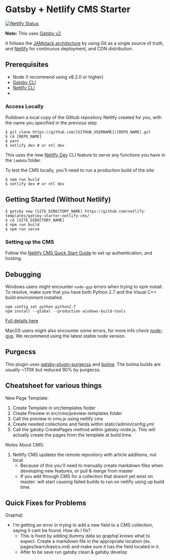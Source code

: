 # Gatsby + Netlify CMS Starter

[![Netlify Status](https://api.netlify.com/api/v1/badges/b654c94e-08a6-4b79-b443-7837581b1d8d/deploy-status)](https://app.netlify.com/sites/gatsby-starter-netlify-cms-ci/deploys)

**Note:** This uses [Gatsby v2](https://www.gatsbyjs.org/blog/2018-09-17-gatsby-v2/).



It follows the [JAMstack architecture](https://jamstack.org) by using Git as a single source of truth, and [Netlify](https://www.netlify.com) for continuous deployment, and CDN distribution.


## Prerequisites
- Node (I recommend using v8.2.0 or higher)
- [Gatsby CLI](https://www.gatsbyjs.org/docs/)
- [Netlify CLI](https://github.com/netlify/cli)
- 
### Access Locally

Pulldown a local copy of the Github repository Netlify created for you, with the name you specified in the previous step
```
$ git clone https://github.com/[GITHUB_USERNAME]/[REPO_NAME].git
$ cd [REPO_NAME]
$ yarn
$ netlify dev # or ntl dev
```

This uses the new [Netlify Dev](https://www.netlify.com/products/dev/?utm_source=blog&utm_medium=netlifycms&utm_campaign=devex) CLI feature to serve any functions you have in the `lambda` folder.

To test the CMS locally, you'll need to run a production build of the site:

```
$ npm run build
$ netlify dev # or ntl dev
```

## Getting Started (Without Netlify)

```
$ gatsby new [SITE_DIRECTORY_NAME] https://github.com/netlify-templates/gatsby-starter-netlify-cms/
$ cd [SITE_DIRECTORY_NAME]
$ npm run build
$ npm run serve
```

### Setting up the CMS

Follow the [Netlify CMS Quick Start Guide](https://www.netlifycms.org/docs/quick-start/#authentication) to set up authentication, and hosting.

## Debugging

Windows users might encounter `node-gyp` errors when trying to npm install.
To resolve, make sure that you have both Python 2.7 and the Visual C++ build environment installed.

```
npm config set python python2.7
npm install --global --production windows-build-tools
```

[Full details here](https://www.npmjs.com/package/node-gyp 'NPM node-gyp page')

MacOS users might also encounter some errors, for more info check [node-gyp](https://github.com/nodejs/node-gyp). We recommend using the latest stable node version.

## Purgecss

This plugin uses [gatsby-plugin-purgecss](https://www.gatsbyjs.org/packages/gatsby-plugin-purgecss/) and [bulma](https://bulma.io/). The bulma builds are usually ~170K but reduced 90% by purgecss.

## Cheatsheet for various things

New Page Template:
  1. Create Template in src/templates folder
  2. Create Preview in src/cms/preview-templates folder
  3. Call the preview in cms.js using netlify cms
  4. Create needed collections and fields within  static/admin/config.yml
  5. Call the gatsby CreatePages method within  gatsby-node.js. This will actually create the pages from the template at build time.

Notes About CMS: 
  1. Netlify CMS updates the remote repository with article additions, not local.
        * Because of this you'll need to manually create markdown files when developing new features, or pull  & merge from master
        * If you add through CMS for a collection that doesnt yet exist on master: will start causing failed builds to run on netlify using up build time.  
 
## Quick Fixes for Problems

Graphql:
  * I'm getting an error in trying to add a new field to a CMS collection, saying it cant be found. How do I fix?
    - This is fixed by adding dummy data so graphql knows what to expect. Create a markdown file in the appropriate location (ex. pages/learn/basics.md) and make         sure it has the field located in it. 
    - After to be save run gatsby clean  & gatsby develop
  
  

